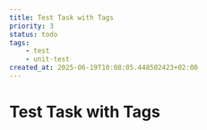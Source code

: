 ```yaml
---
title: Test Task with Tags
priority: 3
status: todo
tags:
    - test
    - unit-test
created_at: 2025-06-19T10:08:05.448502423+02:00
---
```


# Test Task with Tags

